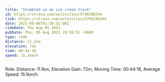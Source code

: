 ```yaml
---
title: "Stumbled on an ice cream truck"
id: https://strava.com/activities/5746188344
link: https://strava.com/activities/5746188344
date: 2021-08-06T01:58:51:00Z
rideDate: Thu Aug 05 2021
pubDate: Thu, 05 Aug 2021 19:58:51 -0600
type: ride
distance: 11.1km
elevation: 72m
time: 00:44:18
speed: 15.1km/h
---
```

Ride: Distance: 11.1km, Elevation Gain: 72m, Moving Time: 00:44:18, Average Speed: 15.1km/h